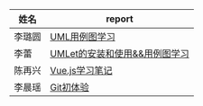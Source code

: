 姓名|report
----|------
李璐圆|[UML用例图学习](https://blog.csdn.net/liluyuan5323/article/details/79932013)
李蕾|[UMLet的安装和使用&&用例图学习](https://blog.csdn.net/LadyCaro/article/details/79936332)
陈再兴|[Vue.js学习笔记](https://github.com/CZXHenry/Documents/blob/master/Vue.js学习笔记.md)
李晨瑶|[Git初体验](https://blog.csdn.net/xiasilo/article/details/79940198)
